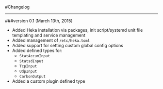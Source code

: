 #Changelog
- - -

###version 0.1 (March 13th, 2015)

* Added Heka installation via packages, init script/systemd unit file templating and service management
* Added management of `/etc/heka.toml`
* Added support for setting custom global config options
* Added defined types for:
	* `StatAccumInput`
	* `StatsdInput`
	* `TcpInput`
	* `UdpInput`
	* `CarbonOutput`
* Added a custom plugin defined type